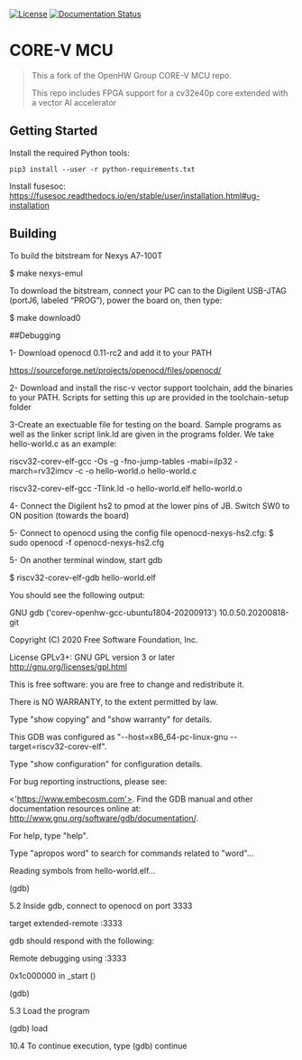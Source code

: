 [![License](https://img.shields.io/badge/License-Apache%202.0-blue.svg)](https://opensource.org/licenses/Apache-2.0)
[![Documentation Status](https://readthedocs.org/projects/core-v-mcu/badge/?version=latest)](https://core-v-mcu.readthedocs.io/en/latest/?badge=latest)

# CORE-V MCU

> This a fork of the OpenHW Group CORE-V MCU repo.
>
> This repo includes FPGA support for a cv32e40p core extended with a vector AI accelerator

## Getting Started

Install the required Python tools:

```
pip3 install --user -r python-requirements.txt
```

Install fusesoc: https://fusesoc.readthedocs.io/en/stable/user/installation.html#ug-installation

## Building
To build the bitstream for Nexys A7-100T

$ make nexys-emul

To download the bitstream, connect your PC can to the Digilent USB-JTAG (portJ6, labeled “PROG”), power the board on, then type:

$ make download0

##Debugging

1- Download openocd 0.11-rc2 and add it to your PATH

https://sourceforge.net/projects/openocd/files/openocd/

2- Download and install the risc-v vector support toolchain, add the binaries to your PATH. Scripts for setting this up are provided in the toolchain-setup folder

3-Create an exectuable file for testing on the board. Sample programs as well as the linker script link.ld are given in the programs folder. We take hello-world.c as an example: 

riscv32-corev-elf-gcc -Os -g -fno-jump-tables -mabi=ilp32 -march=rv32imcv -c -o hello-world.o hello-world.c

riscv32-corev-elf-gcc -Tlink.ld -o hello-world.elf hello-world.o 

4- Connect the Digilent hs2 to pmod at the lower pins of JB. Switch SW0 to ON position (towards the board)

5- Connect to openocd using the config file openocd-nexys-hs2.cfg: 
$ sudo openocd -f openocd-nexys-hs2.cfg

5- On another terminal window, start gdb

$ riscv32-corev-elf-gdb hello-world.elf

You should see the following output:

GNU gdb ('corev-openhw-gcc-ubuntu1804-20200913') 10.0.50.20200818-git

Copyright (C) 2020 Free Software Foundation, Inc.

License GPLv3+: GNU GPL version 3 or later <http://gnu.org/licenses/gpl.html>

This is free software: you are free to change and redistribute it.

There is NO WARRANTY, to the extent permitted by law.

Type "show copying" and "show warranty" for details.

This GDB was configured as "--host=x86_64-pc-linux-gnu --target=riscv32-corev-elf".

Type "show configuration" for configuration details.

For bug reporting instructions, please see:

<'https://www.embecosm.com'>.
Find the GDB manual and other documentation resources online at:
    <http://www.gnu.org/software/gdb/documentation/>.


For help, type "help".

Type "apropos word" to search for commands related to "word"...

Reading symbols from hello-world.elf...

(gdb)



5.2 Inside gdb, connect to openocd on port 3333

target extended-remote :3333

gdb should respond with the following:

Remote debugging using :3333

0x1c000000 in _start ()

(gdb)


5.3 Load the program

(gdb) load

10.4 To continue execution, type 
(gdb) continue
